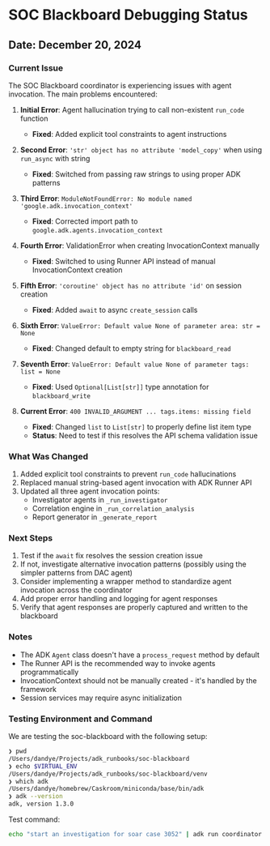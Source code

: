 # SOC Blackboard Debugging Status

## Date: December 20, 2024

### Current Issue
The SOC Blackboard coordinator is experiencing issues with agent invocation. The main problems encountered:

1. **Initial Error**: Agent hallucination trying to call non-existent `run_code` function
   - **Fixed**: Added explicit tool constraints to agent instructions

2. **Second Error**: `'str' object has no attribute 'model_copy'` when using `run_async` with string
   - **Fixed**: Switched from passing raw strings to using proper ADK patterns

3. **Third Error**: `ModuleNotFoundError: No module named 'google.adk.invocation_context'`
   - **Fixed**: Corrected import path to `google.adk.agents.invocation_context`

4. **Fourth Error**: ValidationError when creating InvocationContext manually
   - **Fixed**: Switched to using Runner API instead of manual InvocationContext creation

5. **Fifth Error**: `'coroutine' object has no attribute 'id'` on session creation
   - **Fixed**: Added `await` to async `create_session` calls

6. **Sixth Error**: `ValueError: Default value None of parameter area: str = None`
   - **Fixed**: Changed default to empty string for `blackboard_read`

7. **Seventh Error**: `ValueError: Default value None of parameter tags: list = None`
   - **Fixed**: Used `Optional[List[str]]` type annotation for `blackboard_write`

8. **Current Error**: `400 INVALID_ARGUMENT ... tags.items: missing field`
   - **Fixed**: Changed `list` to `List[str]` to properly define list item type
   - **Status**: Need to test if this resolves the API schema validation issue

### What Was Changed
1. Added explicit tool constraints to prevent `run_code` hallucinations
2. Replaced manual string-based agent invocation with ADK Runner API
3. Updated all three agent invocation points:
   - Investigator agents in `_run_investigator`
   - Correlation engine in `_run_correlation_analysis`
   - Report generator in `_generate_report`

### Next Steps
1. Test if the `await` fix resolves the session creation issue
2. If not, investigate alternative invocation patterns (possibly using the simpler patterns from DAC agent)
3. Consider implementing a wrapper method to standardize agent invocation across the coordinator
4. Add proper error handling and logging for agent responses
5. Verify that agent responses are properly captured and written to the blackboard

### Notes
- The ADK `Agent` class doesn't have a `process_request` method by default
- The Runner API is the recommended way to invoke agents programmatically
- InvocationContext should not be manually created - it's handled by the framework
- Session services may require async initialization

### Testing Environment and Command
We are testing the soc-blackboard with the following setup:
```bash
❯ pwd
/Users/dandye/Projects/adk_runbooks/soc-blackboard
❯ echo $VIRTUAL_ENV
/Users/dandye/Projects/adk_runbooks/soc-blackboard/venv
❯ which adk
/Users/dandye/homebrew/Caskroom/miniconda/base/bin/adk
❯ adk --version
adk, version 1.3.0
```

Test command:
```bash
echo "start an investigation for soar case 3052" | adk run coordinator | tee out.log
```